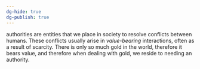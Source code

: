 ```yaml
---
dg-hide: true
dg-publish: true
---
```

authorities are entities that we place in society to resolve conflicts between humans. These conflicts usually arise in *value-bearing* interactions, often as a result of scarcity. There is only so much gold in the world, therefore it bears value, and therefore when dealing with gold, we reside to needing an authority. 
